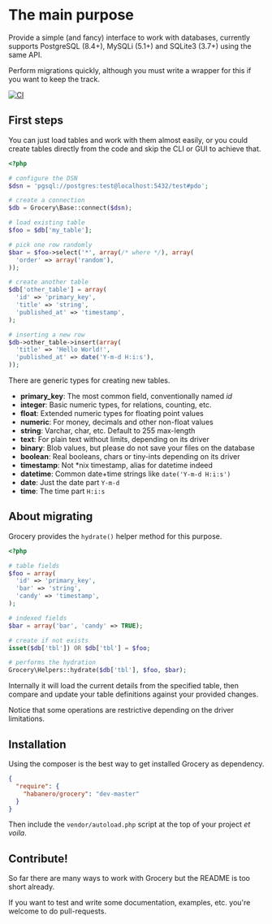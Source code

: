 The main purpose
================

Provide a simple (and fancy) interface to work with databases, currently supports
PostgreSQL (8.4+), MySQLi (5.1+) and SQLite3 (3.7+) using the same API.

Perform migrations quickly, although you must write a wrapper for this
if you want to keep the track.

[![CI](https://github.com/hbnro/grocery/actions/workflows/ci.yml/badge.svg)](https://github.com/hbnro/grocery/actions)

## First steps

You can just load tables and work with them almost easily, or you could create
tables directly from the code and skip the CLI or GUI to achieve that.

```php
<?php

# configure the DSN
$dsn = 'pgsql://postgres:test@localhost:5432/test#pdo';

# create a connection
$db = Grocery\Base::connect($dsn);

# load existing table
$foo = $db['my_table'];

# pick one row randomly
$bar = $foo->select('*', array(/* where */), array(
  'order' => array('random'),
));

# create another table
$db['other_table'] = array(
  'id' => 'primary_key',
  'title' => 'string',
  'published_at' => 'timestamp',
);

# inserting a new row
$db->other_table->insert(array(
  'title' => 'Hello World!',
  'published_at' => date('Y-m-d H:i:s'),
));
```

There are generic types for creating new tables.

 - **primary_key**: The most common field, conventionally named _id_
 - **integer**: Basic numeric types, for relations, counting, etc.
 - **float**: Extended numeric types for floating point values
 - **numeric**: For money, decimals and other non-float values
 - **string**: Varchar, char, etc. Default to 255 max-length
 - **text**: For plain text without limits, depending on its driver
 - **binary**: Blob values, but please do not save your files on the database
 - **boolean**: Real booleans, chars or tiny-ints depending on its driver
 - **timestamp**: Not *nix timestamp, alias for datetime indeed
 - **datetime**: Common date+time strings like `date('Y-m-d H:i:s')`
 - **date**: Just the date part `Y-m-d`
 - **time**: The time part `H:i:s`


## About migrating

Grocery provides the `hydrate()` helper method for this purpose.

```php
<?php

# table fields
$foo = array(
  'id' => 'primary_key',
  'bar' => 'string',
  'candy' => 'timestamp',
);

# indexed fields
$bar = array('bar', 'candy' => TRUE);

# create if not exists
isset($db['tbl']) OR $db['tbl'] = $foo;

# performs the hydration
Grocery\Helpers::hydrate($db['tbl'], $foo, $bar);
```

Internally it will load the current details from the specified table,
then compare and update your table definitions against your provided changes.

Notice that some operations are restrictive depending on the driver limitations.


## Installation

Using the composer is the best way to get installed Grocery as dependency.

```json
{
  "require": {
    "habanero/grocery": "dev-master"
  }
}
```

Then include the `vendor/autoload.php` script at the top of your project _et voila_.


## Contribute!

So far there are many ways to work with Grocery but the README is too short already.

If you want to test and write some documentation, examples, etc.
you're welcome to do pull-requests.
